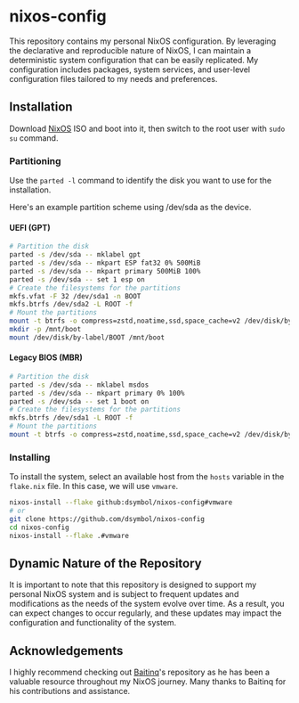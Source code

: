# nixos-config

This repository contains my personal NixOS configuration. By leveraging the declarative and reproducible nature of NixOS, I can maintain a deterministic system configuration that can be easily replicated. My configuration includes packages, system services, and user-level configuration files tailored to my needs and preferences.

## Installation

Download [NixOS](https://nixos.org/download.html) ISO and boot into it, then switch to the root user with `sudo su` command.

### Partitioning

Use the `parted -l` command to identify the disk you want to use for the installation.

Here's an example partition scheme using /dev/sda as the device. 

####  UEFI (GPT)

```bash
# Partition the disk
parted -s /dev/sda -- mklabel gpt
parted -s /dev/sda -- mkpart ESP fat32 0% 500MiB
parted -s /dev/sda -- mkpart primary 500MiB 100%
parted -s /dev/sda -- set 1 esp on
# Create the filesystems for the partitions
mkfs.vfat -F 32 /dev/sda1 -n BOOT
mkfs.btrfs /dev/sda2 -L ROOT -f
# Mount the partitions
mount -t btrfs -o compress=zstd,noatime,ssd,space_cache=v2 /dev/disk/by-label/ROOT /mnt
mkdir -p /mnt/boot
mount /dev/disk/by-label/BOOT /mnt/boot
```

#### Legacy BIOS (MBR)

```bash
# Partition the disk
parted -s /dev/sda -- mklabel msdos
parted -s /dev/sda -- mkpart primary 0% 100%
parted -s /dev/sda -- set 1 boot on
# Create the filesystems for the partitions
mkfs.btrfs /dev/sda1 -L ROOT -f
# Mount the partitions
mount -t btrfs -o compress=zstd,noatime,ssd,space_cache=v2 /dev/disk/by-label/ROOT /mnt
```

### Installing

To install the system, select an available host from the `hosts` variable in the `flake.nix` file. In this case, we will use `vmware`.

```bash
nixos-install --flake github:dsymbol/nixos-config#vmware
# or
git clone https://github.com/dsymbol/nixos-config
cd nixos-config
nixos-install --flake .#vmware
```

## Dynamic Nature of the Repository

It is important to note that this repository is designed to support my personal NixOS system and is subject to frequent updates and modifications as the needs of the system evolve over time. As a result, you can expect changes to occur regularly, and these updates may impact the configuration and functionality of the system.

## Acknowledgements

I highly recommend checking out [Baitinq](https://github.com/Baitinq/nixos-config)'s repository as he has been a valuable resource throughout my NixOS journey. Many thanks to Baitinq for his contributions and assistance.
